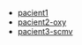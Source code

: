 
  * [pacient1](#pacient1.md)
  * [pacient2-oxy](#pacient2-oxy.md)
  * [pacient3-scmv](#pacient2.md)
